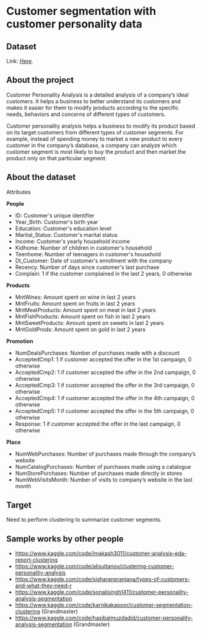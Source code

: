 # Customer segmentation with customer personality data

## Dataset
Link: [Here](https://www.kaggle.com/datasets/imakash3011/customer-personality-analysis).


## About the project
Customer Personality Analysis is a detailed analysis of a company’s ideal customers. It helps a business to better understand its customers and makes it easier for them to modify products according to the specific needs, behaviors and concerns of different types of customers.

Customer personality analysis helps a business to modify its product based on its target customers from different types of customer segments. For example, instead of spending money to market a new product to every customer in the company’s database, a company can analyze which customer segment is most likely to buy the product and then market the product only on that particular segment.


## About the dataset
Attributes

**People**
- ID: Customer's unique identifier
- Year_Birth: Customer's birth year
- Education: Customer's education level
- Marital_Status: Customer's marital status
- Income: Customer's yearly household income
- Kidhome: Number of children in customer's household
- Teenhome: Number of teenagers in customer's household
- Dt_Customer: Date of customer's enrollment with the company
- Recency: Number of days since customer's last purchase
- Complain: 1 if the customer complained in the last 2 years, 0 otherwise

**Products**
- MntWines: Amount spent on wine in last 2 years
- MntFruits: Amount spent on fruits in last 2 years
- MntMeatProducts: Amount spent on meat in last 2 years
- MntFishProducts: Amount spent on fish in last 2 years
- MntSweetProducts: Amount spent on sweets in last 2 years
- MntGoldProds: Amount spent on gold in last 2 years

**Promotion**
- NumDealsPurchases: Number of purchases made with a discount
- AcceptedCmp1: 1 if customer accepted the offer in the 1st campaign, 0 otherwise
- AcceptedCmp2: 1 if customer accepted the offer in the 2nd campaign, 0 otherwise
- AcceptedCmp3: 1 if customer accepted the offer in the 3rd campaign, 0 otherwise
- AcceptedCmp4: 1 if customer accepted the offer in the 4th campaign, 0 otherwise
- AcceptedCmp5: 1 if customer accepted the offer in the 5th campaign, 0 otherwise
- Response: 1 if customer accepted the offer in the last campaign, 0 otherwise

**Place**
- NumWebPurchases: Number of purchases made through the company’s website
- NumCatalogPurchases: Number of purchases made using a catalogue
- NumStorePurchases: Number of purchases made directly in stores
- NumWebVisitsMonth: Number of visits to company’s website in the last month

## Target
Need to perform clustering to summarize customer segments.

## Sample works by other people
- https://www.kaggle.com/code/imakash3011/customer-analysis-eda-report-clustering
- https://www.kaggle.com/code/alisultanov/clustering-customer-personality-analysis
- https://www.kaggle.com/code/sisharaneranjana/types-of-customers-and-what-they-need-r
- https://www.kaggle.com/code/sonalisingh1411/customer-personality-analysis-segmentation
- https://www.kaggle.com/code/karnikakapoor/customer-segmentation-clustering (Grandmaster)
- https://www.kaggle.com/code/hasibalmuzdadid/customer-personality-analysis-segmentation (Grandmaster)
